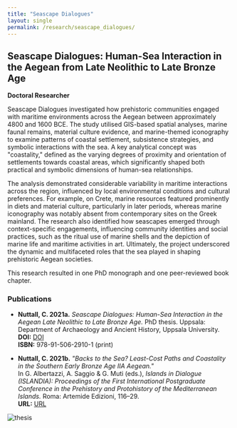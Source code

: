 ```yaml
---
title: "Seascape Dialogues"
layout: single
permalink: /research/seascape_dialogues/
---
```


## Seascape Dialogues: Human-Sea Interaction in the Aegean from Late Neolithic to Late Bronze Age  
**Doctoral Researcher**  

Seascape Dialogues investigated how prehistoric communities engaged with maritime environments across the Aegean between approximately 4800 and 1600 BCE. The study utilised GIS-based spatial analyses, marine faunal remains, material culture evidence, and marine-themed iconography to examine patterns of coastal settlement, subsistence strategies, and symbolic interactions with the sea. A key analytical concept was "coastality," defined as the varying degrees of proximity and orientation of settlements towards coastal areas, which significantly shaped both practical and symbolic dimensions of human-sea relationships.

The analysis demonstrated considerable variability in maritime interactions across the region, influenced by local environmental conditions and cultural preferences. For example, on Crete, marine resources featured prominently in diets and material culture, particularly in later periods, whereas marine iconography was notably absent from contemporary sites on the Greek mainland. The research also identified how seascapes emerged through context-specific engagements, influencing community identities and social practices, such as the ritual use of marine shells and the depiction of marine life and maritime activities in art. Ultimately, the project underscored the dynamic and multifaceted roles that the sea played in shaping prehistoric Aegean societies.

This research resulted in one PhD monograph and one peer-reviewed book chapter.

### Publications

- **Nuttall, C. 2021a.** *Seascape Dialogues: Human-Sea Interaction in the Aegean Late Neolithic to Late Bronze Age.* PhD thesis. Uppsala: Department of Archaeology and Ancient History, Uppsala University.  
  **DOI:** [DOI](https://doi.org/10.33063/diva-457245)  
  **ISBN:** 978-91-506-2910-1 (print)  

- **Nuttall, C. 2021b.** *"Backs to the Sea? Least-Cost Paths and Coastality in the Southern Early Bronze Age IIA Aegean."*  
  In G. Albertazzi, A. Saggio & G. Muti (eds.), *Islands in Dialogue (ISLANDIA): Proceedings of the First International Postgraduate Conference in the Prehistory and Protohistory of the Mediterranean Islands.* Roma: Artemide Edizioni, 116–29.  
  **URL:** [URL](http://urn.kb.se/resolve?urn=urn:nbn:se:uu:diva-470339)

![thesis](/assets/thesis.jpg)
